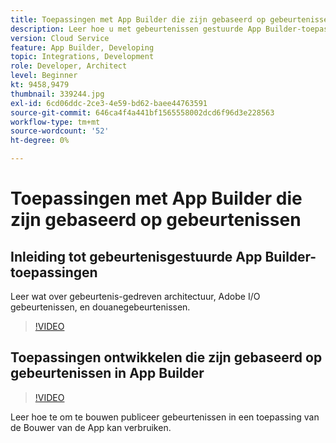 ```yaml
---
title: Toepassingen met App Builder die zijn gebaseerd op gebeurtenissen
description: Leer hoe u met gebeurtenissen gestuurde App Builder-toepassingen kunt maken.
version: Cloud Service
feature: App Builder, Developing
topic: Integrations, Development
role: Developer, Architect
level: Beginner
kt: 9458,9479
thumbnail: 339244.jpg
exl-id: 6cd06ddc-2ce3-4e59-bd62-baee44763591
source-git-commit: 646ca4f4a441bf1565558002dcd6f96d3e228563
workflow-type: tm+mt
source-wordcount: '52'
ht-degree: 0%

---
```


# Toepassingen met App Builder die zijn gebaseerd op gebeurtenissen

## Inleiding tot gebeurtenisgestuurde App Builder-toepassingen

Leer wat over gebeurtenis-gedreven architectuur, Adobe I/O gebeurtenissen, en douanegebeurtenissen.

>[!VIDEO](https://video.tv.adobe.com/v/339244/?quality=12&learn=on)

## Toepassingen ontwikkelen die zijn gebaseerd op gebeurtenissen in App Builder

>[!VIDEO](https://video.tv.adobe.com/v/339245/?quality=12&learn=on)

Leer hoe te om te bouwen publiceer gebeurtenissen in een toepassing van de Bouwer van de App kan verbruiken.
